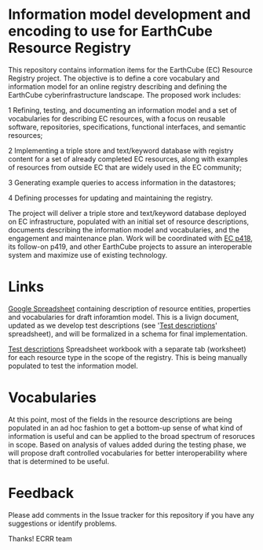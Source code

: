 # Information model development and encoding to use for EarthCube Resource Registry

This repository contains information items for the EarthCube (EC) Resource Registry project. The objective is to define a core vocabulary and information model for an online registry describing and defining the EarthCube cyberinfrastructure landscape. The proposed work includes: 

1  Refining, testing, and documenting an information model and a set of vocabularies for describing EC resources, with a focus on reusable software, repositories, specifications, functional interfaces, and semantic resources; 

2  Implementing a triple store and text/keyword database with registry content for a set of already completed EC resources, along with examples of resources from outside EC that are widely used in the EC community; 

3  Generating example queries to access information in the datastores; 

4  Defining processes for updating and maintaining the registry. 

The project will deliver a triple store and text/keyword database deployed on EC infrastructure, populated with an initial set of resource descriptions, documents describing the information model and vocabularies, and the engagement and maintenance plan. Work will be coordinated with [EC p418](https://github.com/earthcubearchitecture-project418), its follow-on p419, and other EarthCube projects to assure an interoperable system and maximize use of existing technology. 

# Links
[Google Spreadsheet](https://docs.google.com/spreadsheets/d/1jFGjp2_QRT1z2YR4DJZwA-OTaj41zpdkUiX_JxBoISU/edit#gid=595054221) containing description of resource entities, properties and vocabularies for draft inforamtion model.  This is a livign document, updated as we develop test descriptions (see '[Test descriptions](https://docs.google.com/spreadsheets/d/1MJTBvUaqTBbkBJ4mY8aKiSrxOjzcOUSGgho7rWcSM3s/edit#gid=1954101510)' spreadsheet), and will be formalized in a schema for final implementation.

[Test descriptions](https://docs.google.com/spreadsheets/d/1MJTBvUaqTBbkBJ4mY8aKiSrxOjzcOUSGgho7rWcSM3s/edit#gid=1954101510)  Spreadsheet workbook with a separate tab (worksheet) for each resource type in the scope of the registry. This is being manually populated to test the information model. 

# Vocabularies
At this point, most of the fields in the resource descriptions are being populated in an ad hoc fashion to get a bottom-up sense of what kind of information is useful and can be applied to the broad spectrum of resoruces in scope. Based on analysis of values added during the testing phase, we will propose draft controlled vocabularies for better interoperability where that is determined to be useful.  

# Feedback
Please add comments in the Issue tracker for this repository if you have any suggestions or identify problems.

Thanks!
ECRR team
